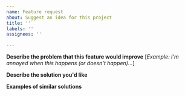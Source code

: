 ```yaml
---
name: Feature request
about: Suggest an idea for this project
title: ''
labels: ''
assignees: ''

---
```


**Describe the problem that this feature would improve**
[*Example: I'm annoyed when this happens (or doesn't happen)...*]

**Describe the solution you'd like**


**Examples of similar solutions**

